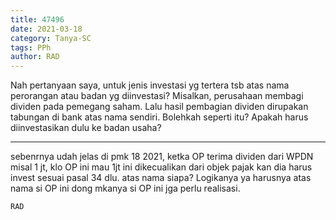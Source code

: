 ```yaml
---
title: 47496
date: 2021-03-18
category: Tanya-SC
tags: PPh
author: RAD
---
```


Nah pertanyaan saya, untuk jenis investasi yg tertera tsb atas nama perorangan atau badan yg diinvestasi? Misalkan, perusahaan membagi dividen pada pemegang saham. Lalu hasil pembagian dividen dirupakan tabungan di bank atas nama sendiri. Bolehkah seperti itu? Apakah harus diinvestasikan dulu ke badan usaha?

---

sebenrnya udah jelas di pmk 18 2021, ketka OP terima dividen dari WPDN misal 1 jt, klo OP ini mau 1jt ini dikecualikan dari objek pajak kan dia harus invest sesuai pasal 34 dlu. atas nama siapa? Logikanya ya harusnya atas nama si OP ini dong mkanya si OP ini jga perlu realisasi.

`RAD`
